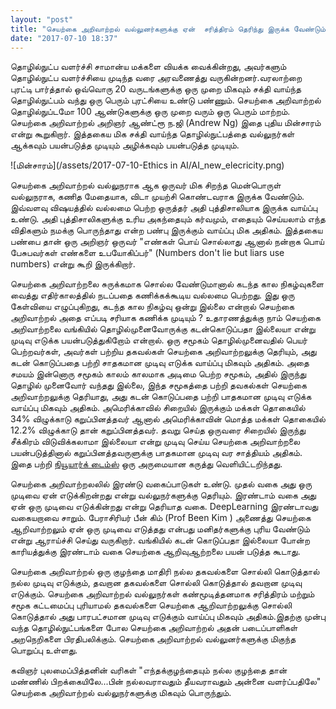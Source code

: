 ```yaml
---
layout: "post"
title: "செயற்கை அறிவாற்றல் வல்லுனர்களுக்கு ஏன்  சரித்திரம் தெரிந்து இருக்க வேண்டும் ?"
date: "2017-07-10 18:37"
---
```


தொழில்நுட்ப வளர்ச்சி சாமான்ய மக்களை வியக்க வைக்கின்றது, அவர்களும்  தொழில்நுட்ப வளர்ச்சியை முடிந்த வரை  அரவணைத்து வருகின்றனர்.வரலாற்றை புரட்டி பார்த்தால் ஒவ்வொரு 20 வருடங்களுக்கு ஒரு முறை மிகவும் சக்தி வாய்ந்த தொழில்நுட்பம் வந்து ஒரு பெரும் புரட்சியை உண்டு பண்ணும். செயற்கை அறிவாற்றல் தொழில்நுப்டமோ 100 ஆண்டுகளுக்கு  ஒரு முறை வரும் ஒரு பெரும் மாற்றம். செயற்கை  அறிவாற்றல் அறிஞர் ஆண்ட்ரூ ந.ஜி (Andrew Ng) இதை புதிய மின்சாரம் என்று கூறுகிறார்.  இத்தகைய மிக சக்தி வாய்ந்த தொழில்நுட்பத்தை வல்லுநர்கள் ஆக்கவும் பயன்படுத்த முடியும் அழிக்கவும் பயன்படுத்த முடியும்.

![மின்சாரம்](/assets/2017-07-10-Ethics in AI/AI_new_elecricity.png)

செயற்கை அறிவாற்றல் வல்லுநராக ஆக ஒருவர் மிக சிறந்த மென்பொருள் வல்லுநராக, கணித மேதையாக, விடா முயற்சி கொண்டவராக இருக்க வேண்டும். இவ்வளவு விஷயத்தில் வல்லமை பெற்ற  ஒருத்தர் அதி புத்திசாலியாக இருக்க வாய்ப்பு உண்டு. அதி புத்திசாலிகளுக்கு உரிய அகந்தையும் கர்வமும், எதையும் செய்யலாம் எந்த விதிகளும்  நமக்கு பொருந்தாது என்ற பண்பு இருக்கும் வாய்ப்பு மிக அதிகம்.  இத்தகைய பண்பை தான் ஒரு அறிஞர் ஒருவர்  "எண்கள்  பொய் சொல்லாது ஆனால் நன்றாக பொய் பேசுபவர்கள் எண்களை உபயோகிப்பர்" (Numbers don't lie but liars use numbers) என்று கூறி இருக்கிறார்.


செயற்கை அறிவாற்றலை சுருக்கமாக சொல்ல வேண்டுமானால் கடந்த கால நிகழ்வுகளை வைத்து எதிர்காலத்தில் நடப்பதை கணிக்கக்கூடிய வல்லமை பெற்றது. இது ஒரு கேள்வியை எழுப்புகிறது, கடந்த கால நிகழ்வு ஒன்று இல்லை  என்றால் செயற்கை அறிவாற்றல் அதை எப்படி சரியாக கணிக்க முடியும் ? உதாரணத்துக்கு நாம்  செயற்கை அறிவாற்றலை வங்கியில் தொழில்முனைவோருக்கு கடன்கொடுப்பதா இல்லையா என்று முடிவு எடுக்க பயன்படுத்துகிறோம் என்றால். ஒரு சமூகம் தொழில்முனைவதில் பெயர் பெற்றவர்கள், அவர்கள் பற்றிய  தகவல்கள் செயற்கை அறிவாற்றலுக்கு தெரியும், அது கடன் கொடுப்பதை பற்றி சாதகமான முடிவு எடுக்க வாய்ப்பு மிகவும் அதிகம். அதை சமயம் இன்னொரு சமூகம் காலம் காலமாக அடிமை பெற்ற சமூகம், அதில் இருந்து தொழில் முனைவோர் வந்தது இல்லை, இந்த சமூகத்தை பற்றி தவகல்கள் செயற்கை அறிவாற்றலுக்கு தெரியாது,  அது கடன் கொடுப்பதை பற்றி பாதகமான  முடிவு எடுக்க வாய்ப்பு மிகவும் அதிகம். அமெரிக்காவில் சிறையில் இருக்கும் மக்கள் தொகையில் 34% விழுக்காடு கறுப்பினத்தவர் ஆனால் அமெரிக்காவின் மொத்த மக்கள் தொகையில் 12.2% விழுக்காடு தான் கறுப்பினத்தவர். தவறு செய்த ஒருவரை  சிறையில் இருந்து சீக்கிரம் விடுவிக்கலாமா இல்லையா என்று முடிவு செய்ய செயற்கை அறிவாற்றலை பயன்படுத்தினால் கறுப்பினத்தவருளுக்கு பாதகமான முடிவு வர சாத்தியம் அதிகம்.
இதை பற்றி [நியூயார்க் டைம்ஸ](https://www.nytimes.com/2016/06/26/opinion/sunday/artificial-intelligences-white-guy-problem.html?mcubz=0)் ஒரு அருமையான கருத்து வெளியிட்டறிந்தது.    



செயற்கை அறிவாற்றலலில்  இரண்டு வகைப்பாடுகள் உண்டு. முதல் வகை அது ஒரு முடிவை ஏன் எடுக்கிறன்றது என்று வல்லுநர்களுக்கு தெரியும். இரண்டாம்  வகை அது ஏன் ஒரு முடிவை எடுக்கின்றது என்று தெரியாத வகை. DeepLearning இரண்டாவது வகையறாவை சாறும். பேராசிரியர் பீன் கிம் (Prof Been Kim )  அணைத்து செயற்கை ஆறிவாற்றலும் ஏன் ஒரு முடிவை எடுத்தது என்பது மனிதர்களுக்கு புரிய வேண்டும் என்று ஆராய்ச்சி செய்து வருகிறார். வங்கியில் கடன் கொடுப்பதா இல்லையா  போன்ற காரியத்துக்கு இரண்டாம் வகை செயற்கை ஆறிவுஆற்றலை பயன் படுத்த கூடாது.


செயற்கை அறிவாற்றல் ஒரு குழந்தை மாதிரி நல்ல தகவல்களை சொல்லி கொடுத்தால் நல்ல முடிவு எடுக்கும், தவறான தகவல்களை சொல்லி கொடுத்தால் தவறான முடிவு எடுக்கும். செயற்கை அறிவாற்றல் வல்லுநர்கள் கண்மூடித்தனமாக சரித்திரம் மற்றும் சமூக கட்டமைப்பு புரியாமல் தகவல்களை செயற்கை ஆறிவாற்றலுக்கு சொல்லி கொடுத்தால் அது பாரபட்சமான முடிவு எடுக்கும் வாய்ப்பு மிகவும் அதிகம்.இதற்கு முன்பு வந்த தொழில்நுட்பங்களை போல செயற்கை அறிவாற்றல் அதன் படைப்பாளிகள் அறநெறிகளை பிரதிபலிக்கும்.  செயற்கை அறிவாற்றல் வல்லுனர்களுக்கு மிகுந்த பொறுப்பு உள்ளது.  


கவிஞர் புலமைப்பித்தனின் வரிகள் "எந்தக்குழந்தையும் நல்ல குழந்தை தான் மண்ணில் பிறக்கையிலே...பின் நல்லவராவதும் தீயவராவதும் அன்னை வளர்ப்பதிலே"  செயற்கை அறிவாற்றல் வல்லுநர்களுக்கு மிகவும் பொருந்தும்.
